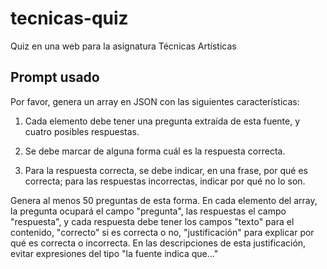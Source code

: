 # tecnicas-quiz
Quiz en una web para la asignatura Técnicas Artísticas

## Prompt usado

Por favor, genera un array en JSON con las siguientes características:

1. Cada elemento debe tener una pregunta extraída de esta fuente, y cuatro
   posibles respuestas.

2. Se debe marcar de alguna forma cuál es la respuesta correcta.

3. Para la respuesta correcta, se debe indicar, en una frase, por qué es
correcta; para las respuestas incorrectas, indicar por qué no lo son.

Genera al menos 50 preguntas de esta forma. En cada elemento del array, la
pregunta ocupará el campo "pregunta", las respuestas el campo "respuesta", y
cada respuesta debe tener los campos "texto" para el contenido, "correcto" si es
correcta o no, "justificación" para explicar por qué es correcta o
incorrecta. En las descripciones de esta justificación, evitar expresiones del
tipo "la fuente indica que..."
